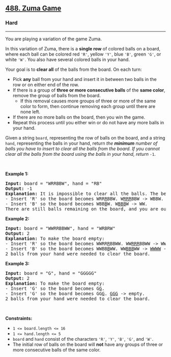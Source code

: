 <h2><a href="https://leetcode.com/problems/zuma-game/">488. Zuma Game</a></h2><h3>Hard</h3><hr><p>You are playing a variation of the game Zuma.</p>

<p>In this variation of Zuma, there is a <strong>single row</strong> of colored balls on a board, where each ball can be colored red <code>&#39;R&#39;</code>, yellow <code>&#39;Y&#39;</code>, blue <code>&#39;B&#39;</code>, green <code>&#39;G&#39;</code>, or white <code>&#39;W&#39;</code>. You also have several colored balls in your hand.</p>

<p>Your goal is to <strong>clear all</strong> of the balls from the board. On each turn:</p>

<ul>
	<li>Pick <strong>any</strong> ball from your hand and insert it in between two balls in the row or on either end of the row.</li>
	<li>If there is a group of <strong>three or more consecutive balls</strong> of the <strong>same color</strong>, remove the group of balls from the board.
	<ul>
		<li>If this removal causes more groups of three or more of the same color to form, then continue removing each group until there are none left.</li>
	</ul>
	</li>
	<li>If there are no more balls on the board, then you win the game.</li>
	<li>Repeat this process until you either win or do not have any more balls in your hand.</li>
</ul>

<p>Given a string <code>board</code>, representing the row of balls on the board, and a string <code>hand</code>, representing the balls in your hand, return <em>the <strong>minimum</strong> number of balls you have to insert to clear all the balls from the board. If you cannot clear all the balls from the board using the balls in your hand, return </em><code>-1</code>.</p>

<p>&nbsp;</p>
<p><strong class="example">Example 1:</strong></p>

<pre>
<strong>Input:</strong> board = &quot;WRRBBW&quot;, hand = &quot;RB&quot;
<strong>Output:</strong> -1
<strong>Explanation:</strong> It is impossible to clear all the balls. The best you can do is:
- Insert &#39;R&#39; so the board becomes WRR<u>R</u>BBW. W<u>RRR</u>BBW -&gt; WBBW.
- Insert &#39;B&#39; so the board becomes WBB<u>B</u>W. W<u>BBB</u>W -&gt; WW.
There are still balls remaining on the board, and you are out of balls to insert.</pre>

<p><strong class="example">Example 2:</strong></p>

<pre>
<strong>Input:</strong> board = &quot;WWRRBBWW&quot;, hand = &quot;WRBRW&quot;
<strong>Output:</strong> 2
<strong>Explanation:</strong> To make the board empty:
- Insert &#39;R&#39; so the board becomes WWRR<u>R</u>BBWW. WW<u>RRR</u>BBWW -&gt; WWBBWW.
- Insert &#39;B&#39; so the board becomes WWBB<u>B</u>WW. WW<u>BBB</u>WW -&gt; <u>WWWW</u> -&gt; empty.
2 balls from your hand were needed to clear the board.
</pre>

<p><strong class="example">Example 3:</strong></p>

<pre>
<strong>Input:</strong> board = &quot;G&quot;, hand = &quot;GGGGG&quot;
<strong>Output:</strong> 2
<strong>Explanation:</strong> To make the board empty:
- Insert &#39;G&#39; so the board becomes G<u>G</u>.
- Insert &#39;G&#39; so the board becomes GG<u>G</u>. <u>GGG</u> -&gt; empty.
2 balls from your hand were needed to clear the board.
</pre>

<p>&nbsp;</p>
<p><strong>Constraints:</strong></p>

<ul>
	<li><code>1 &lt;= board.length &lt;= 16</code></li>
	<li><code>1 &lt;= hand.length &lt;= 5</code></li>
	<li><code>board</code> and <code>hand</code> consist of the characters <code>&#39;R&#39;</code>, <code>&#39;Y&#39;</code>, <code>&#39;B&#39;</code>, <code>&#39;G&#39;</code>, and <code>&#39;W&#39;</code>.</li>
	<li>The initial row of balls on the board will <strong>not</strong> have any groups of three or more consecutive balls of the same color.</li>
</ul>

